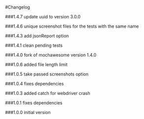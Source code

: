 #Changelog

###1.4.7
update uuid to version 3.0.0

###1.4.6
unique screenshot files for the tests with the same name

###1.4.3
add jsonReport option

###1.4.1
clean pending tests

###1.4.0
fork of mochawesome version 1.4.0

###1.0.6
added file length limit

###1.0.5
take passed screenshots option

###1.0.4
fixes dependencies

###1.0.3
added catch for webdriver crash

###1.0.1
fixes dependencies

###1.0.0
initial version